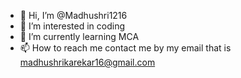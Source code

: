 - 👋 Hi, I’m @Madhushri1216
- 👀 I’m interested in coding
- 🌱 I’m currently learning MCA
- 📫 How to reach me contact me by my email that is madhushrikarekar16@gmail.com

<!---
Madhushri1216/Madhushri1216 is a ✨ special ✨ repository because its `README.md` (this file) appears on your GitHub profile.
You can click the Preview link to take a look at your changes.
--->
